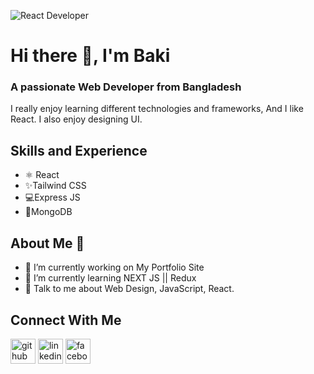 ![React Developer ](https://i.ibb.co/rxzVV4B/Black-Technology-Linked-In-Banner-1.png)
# Hi there 👋, I'm Baki
### A passionate Web Developer from Bangladesh

I really enjoy learning different technologies and frameworks, And I like React. I also enjoy designing UI.

## Skills and Experience
* ⚛ React
* ✨Tailwind CSS
* 💻Express JS
* 🍃MongoDB

## About Me 🤵
- 🔭 I’m currently working on My Portfolio Site 
- 🌱 I’m currently learning NEXT JS || Redux 
- 💬 Talk to me about Web Design, JavaScript, React. 

## Connect With Me
[<img src='https://cdn.jsdelivr.net/npm/simple-icons@3.0.1/icons/github.svg' alt='github' background-color='blue' height='40'>](https://github.com/BakiAbdullah)  [<img src='https://cdn.jsdelivr.net/npm/simple-icons@3.0.1/icons/linkedin.svg' alt='linkedin' height='40'>](https://www.linkedin.com/in/AbdullahilBaki/)  [<img src='https://cdn.jsdelivr.net/npm/simple-icons@3.0.1/icons/facebook.svg' alt='facebook' height='40'>](https://www.facebook.com/BakiAbdullah)  

